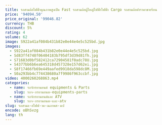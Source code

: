 ```yaml
---
title: รถสามล้อไฟฟ้าคุณภาพสูงเปิด Fast รถสามล้อผู้ใหญ่ไฟฟ้าไฟฟ้า Cargo รถสามล้อต่ําราคาขายร้อน
price: '94094.50'
price_original: '99046.82'
currency: THB
discount: 5%
rating: 4
volume: 62
image: S922a41af084b431b82e0e44e4e5c525bd.jpg
images:
  - S922a41af084b431b82e0e44e4e5c525bd.jpg
  - Sd83ff4748f06404183b795df3d39d81fh.jpg
  - S71683d0bf582412ca72904581f0adc78U.jpg
  - S4377bb6b6ea645318d457328e157d62ei.jpg
  - S8f17466fb69e449aafed9918da598dc8M.jpg
  - S0a293bb4c774438680a7f9986f963ccbf.jpg
video: 4000260268863.mp4
categories:
  - name: รถจักรยานยนต์ equipments & Parts
    slug: รถจ-กรยานยนต-equipments-parts
  - name: รถจักรยานยนต์และ ATV
    slug: รถจ-กรยานยนต-และ-atv
slug: รถสามล-อไฟฟ-าค-ณภาพส-งเป
encode: oBhSvzg
lang: th
---
```

  